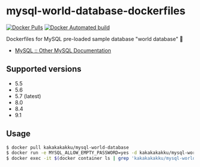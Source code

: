 # mysql-world-database-dockerfiles

[![Docker Pulls](https://img.shields.io/docker/pulls/kakakakakku/mysql-world-database.svg?style=for-the-badge)](https://hub.docker.com/r/kakakakakku/mysql-world-database/)
[![Docker Automated build](https://img.shields.io/docker/automated/kakakakakku/mysql-world-database.svg?style=for-the-badge)](https://hub.docker.com/r/kakakakakku/mysql-world-database/)

Dockerfiles for MySQL pre-loaded sample database "world database" 🐳

- [MySQL :: Other MySQL Documentation](https://dev.mysql.com/doc/index-other.html)

## Supported versions

- 5.5
- 5.6
- 5.7 (latest)
- 8.0
- 8.4
- 9.1

## Usage

```sh
$ docker pull kakakakakku/mysql-world-database
$ docker run -e MYSQL_ALLOW_EMPTY_PASSWORD=yes -d kakakakakku/mysql-world-database
$ docker exec -it $(docker container ls | grep 'kakakakakku/mysql-world-database' | awk '{print $1}') /bin/sh
```
